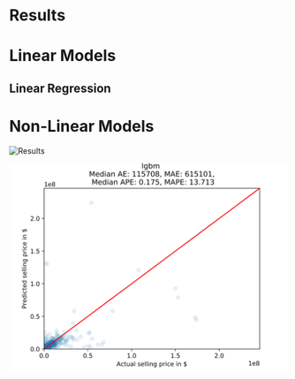 # Results

# Linear Models

## Linear Regression

# Non-Linear Models

![Results](/figures/model_performance_lgbm_zoom.png)

![Results](/figures/model_performance_lgbm.png)

